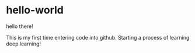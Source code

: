 # hello-world
hello there!

This is my first time entering code into github.  Starting a process of learning deep learning!
